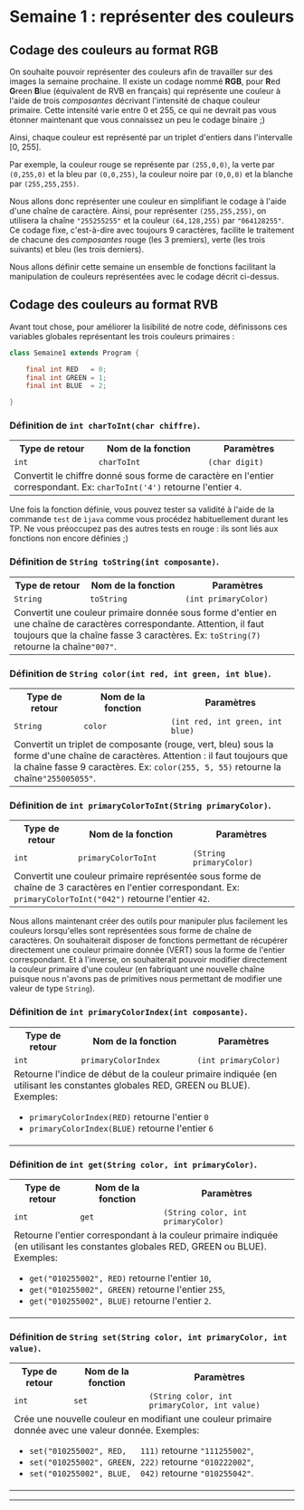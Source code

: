 # Semaine 1 : représenter des couleurs

## Codage des couleurs au format RGB

On souhaite pouvoir représenter des couleurs afin de travailler sur des images la semaine prochaine.
Il existe un codage nommé **RGB**, pour **R**ed **G**reen **B**lue (équivalent de RVB en français) qui représente une couleur à l'aide de trois *composantes* décrivant l'intensité de chaque couleur primaire.
Cette intensité varie entre 0 et 255, ce qui ne devrait pas vous étonner maintenant que vous connaissez un peu le codage binaire ;)

Ainsi, chaque couleur est représenté par un triplet d'entiers dans l'intervalle [0, 255]. 

Par exemple, la couleur rouge se représente par `(255,0,0)`, la verte par `(0,255,0)` et la bleu par `(0,0,255)`, la couleur noire par `(0,0,0)` et la blanche par `(255,255,255)`.

Nous allons donc représenter une couleur en simplifiant le codage à l'aide d'une chaîne de caractère. Ainsi, pour représenter `(255,255,255)`, on utilisera la chaîne `"255255255"` et la couleur `(64,128,255)` par `"064128255"`. Ce codage fixe, c'est-à-dire avec toujours 9 caractères, facilite le traitement de chacune des *composantes* rouge (les 3 premiers), verte (les trois suivants) et bleu (les trois derniers).

Nous allons définir cette semaine un ensemble de fonctions facilitant la manipulation de couleurs représentées avec le codage décrit ci-dessus.

## Codage des couleurs au format RVB

Avant tout chose, pour améliorer la lisibilité de notre code, définissons ces variables globales représentant les trois couleurs primaires :
```java
class Semaine1 extends Program {

    final int RED   = 0;
    final int GREEN = 1;
    final int BLUE  = 2;

}
```

### Définition de `int charToInt(char chiffre)`.

<table>
<tr><th>Type de retour </th><th>Nom de la fonction</th><th>Paramètres</th></tr>
<tr><td><code>int
</code></td><td><code>charToInt
</code></td><td><code>(char digit)
</code></td></tr>
<tr><td colspan="3">Convertit le chiffre donné sous forme de caractère en l'entier correspondant. Ex: <code>charToInt('4')</code> retourne l'entier <code>4</code>. </td></tr>
</table>

Une fois la fonction définie, vous pouvez tester sa validité à l'aide de la commande `test` de `ìjava` comme vous procédez habituellement durant les TP. Ne vous préoccupez pas des autres tests en rouge : ils sont liés aux fonctions non encore définies ;)

### Définition de `String toString(int composante)`.

<table>
<tr><th>Type de retour </th><th>Nom de la fonction</th><th>Paramètres</th></tr>
<tr><td><code>String 
</code></td><td><code>toString
</code></td><td><code>(int primaryColor)
</code></td></tr>
<tr><td colspan="3">Convertit une couleur primaire donnée sous forme d'entier en une chaîne de caractères correspondante. Attention, il faut toujours que la chaîne fasse 3 caractères. Ex: <code>toString(7)</code> retourne la chaîne<code>"007"</code>. </td></tr>
</table>

### Définition de `String color(int red, int green, int blue)`.

<table>
<tr><th>Type de retour </th><th>Nom de la fonction</th><th>Paramètres</th></tr>
<tr><td><code>String 
</code></td><td><code>color
</code></td><td><code>(int red, int green, int blue)
</code></td></tr>
<tr><td colspan="3">Convertit un triplet de composante (rouge, vert, bleu) sous la forme d'une chaîne de caractères. Attention : il faut toujours que la chaîne fasse 9 caractères. Ex: <code>color(255, 5, 55)</code> retourne la chaîne<code>"255005055"</code>. </td></tr>
</table>

### Définition de `int primaryColorToInt(String primaryColor)`.

<table>
<tr><th>Type de retour </th><th>Nom de la fonction</th><th>Paramètres</th></tr>
<tr><td><code>int
</code></td><td><code>primaryColorToInt
</code></td><td><code>(String primaryColor)
</code></td></tr>
<tr><td colspan="3">Convertit une couleur primaire représentée sous forme de chaîne de 3 caractères en l'entier correspondant. Ex: <code>primaryColorToInt("042")</code> retourne l'entier <code>42</code>. </td></tr>
</table>

Nous allons maintenant créer des outils pour manipuler plus facilement les couleurs lorsqu'elles sont représentées sous forme de chaîne de caractères. On souhaiterait disposer de fonctions permettant de récupérer directement une couleur primaire donnée (VERT) sous la forme de l'entier correspondant. Et à l'inverse, on souhaiterait pouvoir modifier directement la couleur primaire d'une couleur (en fabriquant une nouvelle chaîne puisque nous n'avons pas de primitives nous permettant de modifier une valeur de type `String`).

### Définition de `int primaryColorIndex(int composante)`.

<table>
<tr><th>Type de retour </th><th>Nom de la fonction</th><th>Paramètres</th></tr>
<tr><td><code>int
</code></td><td><code>primaryColorIndex
</code></td><td><code>(int primaryColor)
</code></td></tr>
<tr><td colspan="3">Retourne l'indice de début de la couleur primaire indiquée (en utilisant les constantes globales RED, GREEN ou BLUE). Exemples:
<ul>
<li><code>primaryColorIndex(RED)</code> retourne l'entier <code>0</code></li>
<li><code>primaryColorIndex(BLUE)</code> retourne l'entier <code>6</code></li>
</ul>
</td></tr>
</table>

### Définition de `int get(String color, int primaryColor)`.

<table>
<tr><th>Type de retour </th><th>Nom de la fonction</th><th>Paramètres</th></tr>
<tr><td><code>int
</code></td><td><code>get
</code></td><td><code>(String color, int primaryColor)
</code></td></tr>
<tr><td colspan="3">Retourne l'entier correspondant à la couleur primaire indiquée (en utilisant les constantes globales RED, GREEN ou BLUE). Exemples:
<ul>
<li><code>get("010255002", RED)</code> retourne l'entier <code>10</code>,</li>
<li><code>get("010255002", GREEN)</code> retourne l'entier <code>255</code>,</li>
<li><code>get("010255002", BLUE)</code> retourne l'entier <code>2</code>.</li>
</ul>
</td></tr>
</table>

### Définition de `String set(String color, int primaryColor, int value)`.

<table>
<tr><th>Type de retour </th><th>Nom de la fonction</th><th>Paramètres</th></tr>
<tr><td><code>int
</code></td><td><code>set
</code></td><td><code>(String color, int primaryColor, int value)
</code></td></tr>
<tr><td colspan="3">Crée une nouvelle couleur en modifiant une couleur primaire donnée avec une valeur donnée. Exemples:
<ul>
<li><code>set("010255002", RED,   111)</code> retourne <code>"111255002"</code>,</li>
<li><code>set("010255002", GREEN, 222)</code> retourne <code>"010222002"</code>,</li>
<li><code>set("010255002", BLUE,  042)</code> retourne <code>"010255042"</code>.</li>
</ul>
</td></tr>
</table>

---

